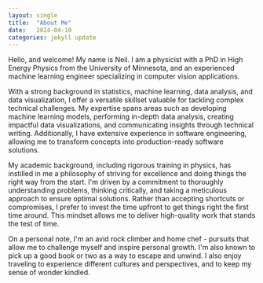 ```yaml
---
layout: single
title:  "About Me"
date:   2024-04-10
categories: jekyll update
---
```


Hello, and welcome! My name is Neil. I am a physicist with a PhD in High Energy Physics from the University of Minnesota, and an experienced machine learning engineer specializing in computer vision applications. 

With a strong background in statistics, machine learning, data analysis, and data visualization, I offer a versatile skillset valuable for tackling complex technical challenges. My expertise spans areas such as developing machine learning models, performing in-depth data analysis, creating impactful data visualizations, and communicating insights through technical writing. Additionally, I have extensive experience in software engineering, allowing me to transform concepts into production-ready software solutions.

My academic background, including rigorous training in physics, has instilled in me a philosophy of striving for excellence and doing things the right way from the start. I'm driven by a commitment to thoroughly understanding problems, thinking critically, and taking a meticulous approach to ensure optimal solutions. Rather than accepting shortcuts or compromises, I prefer to invest the time upfront to get things right the first time around. This mindset allows me to deliver high-quality work that stands the test of time.

On a personal note, I'm an avid rock climber and home chef - pursuits that allow me to challenge myself and inspire personal growth. I'm also known to pick up a good book or two as a way to escape and unwind. I also enjoy traveling to experience different cultures and perspectives, and to keep my sense of wonder kindled.